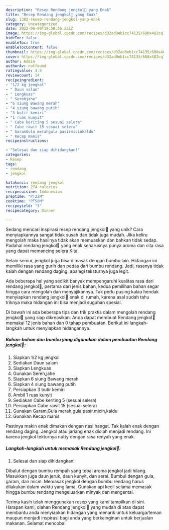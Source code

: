 ```yaml
---
description: "Resep Rendang jengkol🤭 yang Enak"
title: "Resep Rendang jengkol🤭 yang Enak"
slug: 1382-resep-rendang-jengkol-yang-enak
category: Uncategorized
date: 2022-06-09T19:50:56.251Z
image: https://img-global.cpcdn.com/recipes/d32ad0eb1cc74135/680x482cq70/rendang-jengkol-foto-resep-utama.jpg
hideToc: false
enableToc: true
enableTocContent: false
thumbnail: https://img-global.cpcdn.com/recipes/d32ad0eb1cc74135/680x482cq70/rendang-jengkol-foto-resep-utama.jpg
cover: https://img-global.cpcdn.com/recipes/d32ad0eb1cc74135/680x482cq70/rendang-jengkol-foto-resep-utama.jpg
author: Admin
authorAv: notfound
ratingvalue: 4.5
reviewcount: 14
recipeingredient:
- "1/2 kg jengkol"
- " Daun salam"
- " Lengkuas"
- " Serehjahe"
- "6 siung Bawang merah"
- "4 siung bawang putih"
- "3 butir kemiri"
- "1 ruas kunyit"
- " Cabe keriting 5 sesuai selera"
- " Cabe rawit 15 sesuai selera"
- " GaramGula merahgula pasirmicinkaldu"
- " Kecap manis"
recipeinstructions:

- "Selesai dan siap dihidangkan!"
categories:
- Resep
tags:
- rendang
- jengkol

katakunci: rendang jengkol 
nutrition: 274 calories
recipecuisine: Indonesian
preptime: "PT22M"
cooktime: "PT58M"
recipeyield: "3"
recipecategory: Dinner

---
```





Sedang mencari inspirasi resep rendang jengkol🤭 yang unik? Cara menyiapkannya sangat tidak susah dan tidak juga mudah. Jika keliru mengolah maka hasilnya tidak akan memuaskan dan bahkan tidak sedap. Padahal rendang jengkol🤭 yang enak seharusnya punya aroma dan cita rasa yang dapat memancing selera Kita.





Selain semur, jengkol juga bisa dimasak dengan bumbu lain. Hidangan ini memiliki rasa yang gurih dan pedas dari bumbu rendang. Jadi, rasanya tidak kalah dengan rendang daging, apalagi teksturnya juga legit.

Ada beberapa hal yang sedikit banyak mempengaruhi kualitas rasa dari rendang jengkol🤭, pertama dari jenis bahan, kedua pemilihan bahan segar hingga cara mengolah dan menyajikannya. Tak perlu pusing kalau hendak menyiapkan rendang jengkol🤭 enak di rumah, karena asal sudah tahu triknya maka hidangan ini bisa menjadi suguhan spesial.






Di bawah ini ada beberapa tips dan trik praktis dalam mengolah rendang jengkol🤭 yang siap dikreasikan. Anda dapat membuat Rendang jengkol🤭 memakai 12 jenis bahan dan 0 tahap pembuatan. Berikut ini langkah-langkah untuk menyiapkan hidangannya.

<!--inarticleads1-->

##### Bahan-bahan dan bumbu yang digunakan dalam pembuatan Rendang jengkol🤭:

1. Siapkan 1/2 kg jengkol
1. Sediakan  Daun salam
1. Siapkan  Lengkuas
1. Gunakan  Sereh,jahe
1. Siapkan 6 siung Bawang merah
1. Siapkan 4 siung bawang putih
1. Persiapkan 3 butir kemiri
1. Ambil 1 ruas kunyit
1. Sediakan  Cabe keriting 5 (sesuai selera)
1. Persiapkan  Cabe rawit 15 (sesuai selera)
1. Gunakan  Garam,Gula merah,gula pasir,micin,kaldu
1. Gunakan  Kecap manis


Pastinya makin enak dimakan dengan nasi hangat. Tak kalah enak dengan rendang daging. Jengkol atau jariang enak diolah menjadi rendang. Ini karena jengkol tekturnya nutty dengan rasa renyah yang enak. 

<!--inarticleads2-->

##### Langkah-langkah untuk memasak Rendang jengkol🤭:


1. Selesai dan siap dihidangkan!

Dibalut dengan bumbu rempah yang tebal aroma jengkol jadi hilang. Masukkan juga daun jeruk, daun kunyit, dan serai. Bumbui dengan gula, garam, dan micin. Memasak jengkol dengan bumbu rendang harus dilakukan dalam waktu yang lama. Gunakan api kecil selama memasak hingga bumbu rendang mengeluarkan minyak dan mengental. 

Terima kasih telah menggunakan resep yang kami tampilkan di sini. Harapan kami, olahan Rendang jengkol🤭 yang mudah di atas dapat membantu anda menyiapkan hidangan yang menarik untuk keluarga/teman maupun menjadi inspirasi bagi anda yang berkeinginan untuk berjualan makanan. Selamat mencoba!
